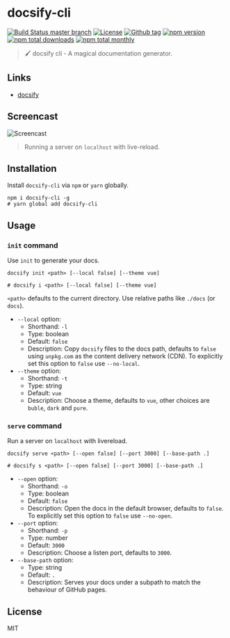 # docsify-cli

[![Build Status master branch](https://img.shields.io/travis/QingWei-Li/docsify-cli/master.svg?style=flat-square)](https://travis-ci.org/QingWei-Li/docsify-cli)
[![License](https://img.shields.io/github/license/QingWei-Li/docsify-cli.svg?style=flat-square)](https://github.com/QingWei-Li/docsify-cli/blob/master/LICENSE)
[![Github tag](https://img.shields.io/github/tag/QingWei-Li/docsify-cli.svg?style=flat-square)](https://github.com/QingWei-Li/docsify-cli/tags)
[![npm version](https://img.shields.io/npm/v/docsify-cli.svg?style=flat-square)](https://www.npmjs.com/package/docsify-cli)
[![npm total downloads](https://img.shields.io/npm/dt/docsify-cli.svg?style=flat-square)](https://www.npmjs.com/package/docsify-cli)
[![npm total monthly](https://img.shields.io/npm/dm/docsify-cli.svg?style=flat-square)](https://www.npmjs.com/package/docsify-cli)

> 🖌 docsify cli - A magical documentation generator.

## Links

* [docsify](https://github.com/QingWei-Li/docsify)

## Screencast

![Screencast](https://raw.githubusercontent.com/QingWei-Li/docsify-cli/master/media/screencast.gif)

> Running a server on `localhost` with live-reload.

## Installation

Install `docsify-cli` via `npm` or `yarn` globally.

```shell
npm i docsify-cli -g
# yarn global add docsify-cli
```

## Usage

### `init` command

Use `init` to generate your docs.

```shell
docsify init <path> [--local false] [--theme vue]

# docsify i <path> [--local false] [--theme vue]
```

`<path>` defaults to the current directory. Use relative paths like `./docs` (or `docs`).

* `--local` option:
  * Shorthand: `-l`
  * Type: boolean
  * Default: `false`
  * Description: Copy `docsify` files to the docs path, defaults to `false` using `unpkg.com` as the content delivery network (CDN). To explicitly set this option to `false` use `--no-local`.
* `--theme` option:
  * Shorthand: `-t`
  * Type: string
  * Default: `vue`
  * Description: Choose a theme, defaults to `vue`, other choices are `buble`, `dark` and `pure`.

### `serve` command

Run a server on `localhost` with livereload.

```shell
docsify serve <path> [--open false] [--port 3000] [--base-path .]

# docsify s <path> [--open false] [--port 3000] [--base-path .]
```

* `--open` option:
  * Shorthand: `-o`
  * Type: boolean
  * Default: `false`
  * Description: Open the docs in the default browser, defaults to `false`. To explicitly set this option to `false` use `--no-open`.
* `--port` option:
  * Shorthand: `-p`
  * Type: number
  * Default: `3000`
  * Description: Choose a listen port, defaults to `3000`.
* `--base-path` option:
  * Type: string
  * Default: `.`
  * Description: Serves your docs under a subpath to match the behaviour of GitHub pages.

## License

MIT
